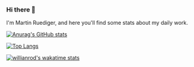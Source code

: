 ### Hi there 👋

<!--
**Hu3diger/hu3diger** is a ✨ _special_ ✨ repository because its `README.md` (this file) appears on your GitHub profile.

Here are some ideas to get you started:

- 🔭 I’m currently working on ...
- 🌱 I’m currently learning ...
- 👯 I’m looking to collaborate on ...
- 🤔 I’m looking for help with ...
- 💬 Ask me about ...
- 📫 How to reach me: ...
- 😄 Pronouns: ...
- ⚡ Fun fact: ...
-->

I'm Martin Ruediger, and here you'll find some stats about my daily work.

[![Anurag's GitHub stats](https://github-readme-stats.vercel.app/api?username=hu3diger&count_private=true&include_all_commits=true&show_icons=true&theme=dark)](https://github.com/rafael-perini)

[![Top Langs](https://github-readme-stats.vercel.app/api/top-langs/?username=hu3diger&theme=dark)](https://github.com/anuraghazra/github-readme-stats)

[![willianrod's wakatime stats](https://github-readme-stats.vercel.app/api/wakatime?username=Hu3diger&layout=compact)](https://github.com/anuraghazra/github-readme-stats)
